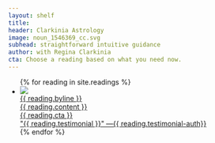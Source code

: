 ```yaml
---
layout: shelf
title:
header: Clarkinia Astrology
image: noun_1546369_cc.svg
subhead: straightforward intuitive guidance
author: with Regina Clarkinia
cta: Choose a reading based on what you need now.
---
```

<!-- bgimage: store_home_bg_1200px_bags_bags_all_type_of_bags.jpg -->
<body>
<article class="store">
  <div class="store-items">
    <ul>
      {% for reading in site.readings %}
      <li>
        <a href="{{ reading.url }}">
        <div class="store-top">
          <div class="store-button">
            <img src="{{ site.github.url }}/assets/img/{{ reading.button }}" >
          </div>
          <div class="store-byline">
            <h8>{{ reading.byline }}</h8>
          </div>
          <div class ="store-whatuget">
            <h15>{{ reading.content }}</h15>
          </div>
          <div class="store-cta-button">
            <h15>{{ reading.cta }}</h15>
          </div>
          <div class="store-testimonial">
            <h15>"{{ reading.testimonial }}" —{{ reading.testimonial-auth}}</h15>
          </div>
        </div> <!-- closes store-top -->
        </a>
      </li>
      {% endfor %}
    </ul>
  </div><!-- closes store-items -->
</article>
</body>
